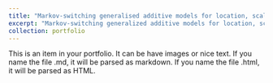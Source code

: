 ```yaml
---
title: "Markov-switching generalised additive models for location, scale, and shape"
excerpt: "Markov-switching generalized additive models for location, scale, and shape (Markov-switching GAMLSS) constitute a novel class of flexible latent-state time series regression models. In contrast to conventional Markov-switching regression models, they can be used to model different state-dependent parameters of the response distribution - not only the mean, but also variance, skewness, and kurtosis parameters - as potentially smooth functions of a given set of explanatory variables. <br/> <br/> <img src='/images/Project3.png' width='384'> <br/> <br/> Click here to find out more about Markov-switching GAMLSS."
collection: portfolio
---
```


This is an item in your portfolio. It can be have images or nice text. If you name the file .md, it will be parsed as markdown. If you name the file .html, it will be parsed as HTML. 
